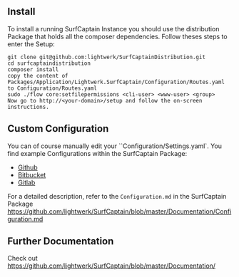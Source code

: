 Install
-------
To install a running SurfCaptain Instance you should use the distribution Package that holds all the
composer dependencies. Follow theses steps to enter the Setup:

	git clone git@github.com:lightwerk/SurfCaptainDistribution.git
	cd surfcaptaindistribution
	composer install
	copy the content of Packages/Application/Lightwerk.SurfCaptain/Configuration/Routes.yaml to Configuration/Routes.yaml
	sudo ./flow core:setfilepermissions <cli-user> <www-user> <group>
	Now go to http://<your-domain>/setup and follow the on-screen instructions.

Custom Configuration
-------

You can of course manually edit your ``Configuration/Settings.yaml`.  You find example Configurations within 
the SurfCaptain Package:

* [Github](https://github.com/lightwerk/SurfCaptain/blob/master/Configuration/Github.yaml.example)
* [Bitbucket](https://github.com/lightwerk/SurfCaptain/blob/master/Configuration/Bitbucket.yaml.example)
* [Gitlab](https://github.com/lightwerk/SurfCaptain/blob/master/Configuration/Gitlab.yaml.example)

For a detailed description, refer to the ``Configuration.md`` in the SurfCaptain Package <https://github.com/lightwerk/SurfCaptain/blob/master/Documentation/Configuration.md>

Further Documentation
-------
Check out <https://github.com/lightwerk/SurfCaptain/blob/master/Documentation/>

